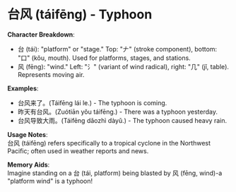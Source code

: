 # **台风 (táifēng) - Typhoon**

**Character Breakdown**:  
- 台 (tái): "platform" or "stage." Top: "𠂇" (stroke component), bottom: "口" (kǒu, mouth). Used for platforms, stages, and stations.  
- 风 (fēng): "wind." Left: "⺡" (variant of wind radical), right: "几" (jǐ, table). Represents moving air.

**Examples**:  
- 台风来了。(Táifēng lái le.) - The typhoon is coming.  
- 昨天有台风。(Zuótiān yǒu táifēng.) - There was a typhoon yesterday.  
- 台风导致大雨。(Táifēng dǎozhì dàyǔ.) - The typhoon caused heavy rain.

**Usage Notes**:  
台风 (táifēng) refers specifically to a tropical cyclone in the Northwest Pacific; often used in weather reports and news.

**Memory Aids**:  
Imagine standing on a 台 (tái, platform) being blasted by 风 (fēng, wind)-a "platform wind" is a typhoon!